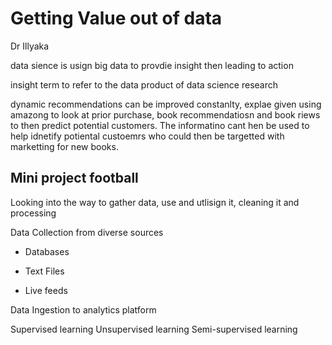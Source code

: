 # Getting Value out of data

Dr Illyaka

data sience is usign big data to provdie insight then leading to action

insight term to refer to the data product of data science research

dynamic recommendations can be improved constanlty, explae given using amazong to look at prior purchase, book recommendatiosn and book riews to then predict potential customers. The informatino cant hen be used to help idnetify potiental custoemrs who could then be targetted with marketting for new books.


## Mini project football

Looking into the way to gather data, use and utlisign it, cleaning it and processing

Data Collection from diverse sources
* Databases 

* Text Files
* Live feeds

Data Ingestion to analytics platform


Supervised learning
Unsupervised learning
Semi-supervised learning

